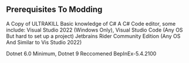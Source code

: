 ## Prerequisites To Modding

A Copy of ULTRAKILL
Basic knowledge of C#
A C# Code editor, some include: 
    Visual Studio 2022 (Windows Only), 
    Visual Studio Code (Any OS But hard to set up a project)
    Jetbrains Rider Community Edition (Any OS And Similar to Vis Studio 2022)

Dotnet 6.0 Minimum, Dotnet 9 Reccomened
BepInEx-5.4.2100
